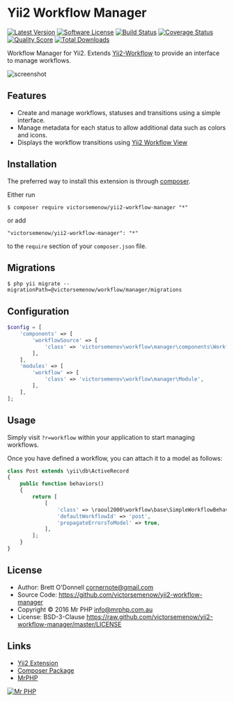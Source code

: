 # Yii2 Workflow Manager

[![Latest Version](https://img.shields.io/github/tag/victorsemenow/yii2-workflow-manager.svg?style=flat-square&label=release)](https://github.com/victorsemenow/yii2-workflow-manager/tags)
[![Software License](https://img.shields.io/badge/license-BSD-brightgreen.svg?style=flat-square)](LICENSE.md)
[![Build Status](https://img.shields.io/travis/victorsemenow/yii2-workflow-manager/master.svg?style=flat-square)](https://travis-ci.org/victorsemenow/yii2-workflow-manager)
[![Coverage Status](https://img.shields.io/scrutinizer/coverage/g/victorsemenow/yii2-workflow-manager.svg?style=flat-square)](https://scrutinizer-ci.com/g/victorsemenow/yii2-workflow-manager/code-structure)
[![Quality Score](https://img.shields.io/scrutinizer/g/victorsemenow/yii2-workflow-manager.svg?style=flat-square)](https://scrutinizer-ci.com/g/victorsemenow/yii2-workflow-manager)
[![Total Downloads](https://img.shields.io/packagist/dt/victorsemenow/yii2-workflow-manager.svg?style=flat-square)](https://packagist.org/packages/victorsemenow/yii2-workflow-manager)

Workflow Manager for Yii2. Extends [Yii2-Workflow](https://github.com/raoul2000/yii2-workflow/) to provide an interface to manage workflows.

![screenshot](https://cloud.githubusercontent.com/assets/51875/17660161/a351c124-6316-11e6-8e2b-28340fe6dc8d.png)


## Features

* Create and manage workflows, statuses and transitions using a simple interface.
* Manage metadata for each status to allow additional data such as colors and icons.
* Displays the workflow transitions using [Yii2 Workflow View](https://github.com/raoul2000/yii2-workflow-view)


## Installation

The preferred way to install this extension is through [composer](http://getcomposer.org/download/).

Either run

```
$ composer require victorsemenow/yii2-workflow-manager "*"
```

or add

```
"victorsemenow/yii2-workflow-manager": "*"
```

to the `require` section of your `composer.json` file.


## Migrations

```
$ php yii migrate --migrationPath=@victorsemenow/workflow/manager/migrations
```


## Configuration

```php
$config = [
    'components' => [
        'workflowSource' => [
            'class' => 'victorsemenov\workflow\manager\components\WorkflowDbSource',
        ],
    ],
    'modules' => [
        'workflow' => [
            'class' => 'victorsemenov\workflow\manager\Module',
        ],
    ],
];
```


## Usage

Simply visit `?r=workflow` within your application to start managing workflows.

Once you have defined a workflow, you can attach it to a model as follows:

```php
class Post extends \yii\db\ActiveRecord
{
    public function behaviors()
    {
        return [
            [
                'class' => \raoul2000\workflow\base\SimpleWorkflowBehavior::className(),
                'defaultWorkflowId' => 'post',
                'propagateErrorsToModel' => true,
            ],
        ];
    }
}
```


## License

- Author: Brett O'Donnell <cornernote@gmail.com>
- Source Code: https://github.com/victorsemenow/yii2-workflow-manager
- Copyright © 2016 Mr PHP <info@mrphp.com.au>
- License: BSD-3-Clause https://raw.github.com/victorsemenow/yii2-workflow-manager/master/LICENSE


## Links

- [Yii2 Extension](http://www.yiiframework.com/extension/yii2-workflow-manager)
- [Composer Package](https://packagist.org/packages/victorsemenow/yii2-workflow-manager)
- [MrPHP](http://mrphp.com.au)


[![Mr PHP](https://raw.github.com/victorsemenow/mrphp-assets/master/img/code-banner.png)](http://mrphp.com.au) 
